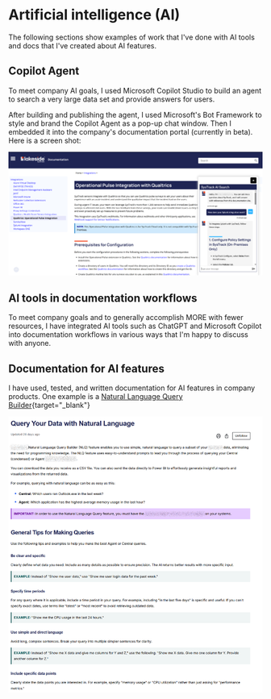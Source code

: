 # Artificial intelligence (AI)

The following sections show examples of work that I've done with AI
tools and docs that I've created about AI features.

## Copilot Agent

To meet company AI goals, I used Microsoft Copilot Studio to build an
agent to search a very large data set and provide answers for users.

After building and publishing the agent, I used Microsoft's Bot
Framework to style and brand the Copilot Agent as a pop-up chat window.
Then I embedded it into the company's documentation portal (currently
in beta). Here is a screen shot:

![](./AiAgentPopUp2.png)

## AI tools in documentation workflows

To meet company goals and to generally accomplish MORE with fewer
resources, I have integrated AI tools such as ChatGPT and Microsoft
Copilot into documentation workflows in various ways that I'm happy to
discuss with anyone.

## Documentation for AI features

I have used, tested, and written documentation for AI features in
company products. One example is a [Natural Language Query
Builder](https://documentation.lakesidesoftware.com/en/Content/NaturalLanguageQueries/NLQ01Landing.htm){target="\_blank"}

![](./NlqExample.png)
